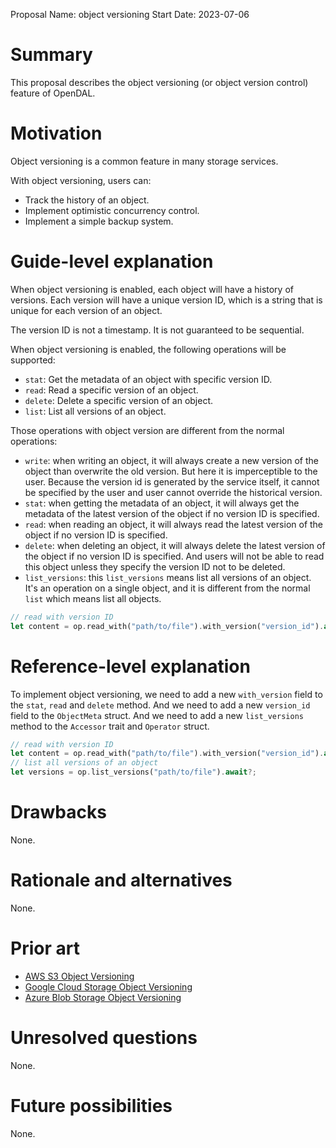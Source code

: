 Proposal Name: object versioning
Start Date: 2023-07-06

# Summary

This proposal describes the object versioning (or object version control) feature of OpenDAL.

# Motivation

Object versioning is a common feature in many storage services. 

With object versioning, users can:

- Track the history of an object.
- Implement optimistic concurrency control.
- Implement a simple backup system.

# Guide-level explanation

When object versioning is enabled, each object will have a history of versions. Each version will have a unique version ID, which is a string that is unique for each version of an object.

The version ID is not a timestamp. It is not guaranteed to be sequential.

When object versioning is enabled, the following operations will be supported:

- `stat`: Get the metadata of an object with specific version ID.
- `read`: Read a specific version of an object.
- `delete`: Delete a specific version of an object.
- `list`: List all versions of an object.

Those operations with object version are different from the normal operations:

- `write`: when writing an object, it will always create a new version of the object than overwrite the old version. But here it is imperceptible to the user. Because the version id is generated by the service itself, it cannot be specified by the user and user cannot override the historical version. 
- `stat`: when getting the metadata of an object, it will always get the metadata of the latest version of the object if no version ID is specified.
- `read`: when reading an object, it will always read the latest version of the object if no version ID is specified.
- `delete`: when deleting an object, it will always delete the latest version of the object if no version ID is specified. And users will not be able to read this object unless they specify the version ID not to be deleted.
- `list_versions`: this `list_versions` means list all versions of an object. It's an operation on a single object, and it is different from the normal `list` which means list all objects.

```rust
// read with version ID
let content = op.read_with("path/to/file").with_version("version_id").await?;
```

# Reference-level explanation

To implement object versioning, we need to add a new `with_version` field to the `stat`, `read` and `delete` method. And we need to add a new `version_id` field to the `ObjectMeta` struct. And we need to add a new `list_versions` method to the `Accessor` trait and `Operator` struct.

```rust
// read with version ID
let content = op.read_with("path/to/file").with_version("version_id").await?;
// list all versions of an object
let versions = op.list_versions("path/to/file").await?;
```

# Drawbacks

None.

# Rationale and alternatives

None.

# Prior art

- [AWS S3 Object Versioning](https://docs.aws.amazon.com/AmazonS3/latest/userguide/Versioning.html)
- [Google Cloud Storage Object Versioning](https://cloud.google.com/storage/docs/object-versioning)
- [Azure Blob Storage Object Versioning](https://docs.microsoft.com/en-us/azure/storage/blobs/versioning-overview)

# Unresolved questions

None.

# Future possibilities

None.

